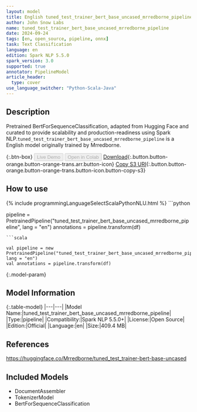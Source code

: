 ```yaml
---
layout: model
title: English tuned_test_trainer_bert_base_uncased_mrredborne_pipeline pipeline BertForSequenceClassification from Mrredborne
author: John Snow Labs
name: tuned_test_trainer_bert_base_uncased_mrredborne_pipeline
date: 2024-09-24
tags: [en, open_source, pipeline, onnx]
task: Text Classification
language: en
edition: Spark NLP 5.5.0
spark_version: 3.0
supported: true
annotator: PipelineModel
article_header:
  type: cover
use_language_switcher: "Python-Scala-Java"
---
```


## Description

Pretrained BertForSequenceClassification, adapted from Hugging Face and curated to provide scalability and production-readiness using Spark NLP.`tuned_test_trainer_bert_base_uncased_mrredborne_pipeline` is a English model originally trained by Mrredborne.

{:.btn-box}
<button class="button button-orange" disabled>Live Demo</button>
<button class="button button-orange" disabled>Open in Colab</button>
[Download](https://s3.amazonaws.com/auxdata.johnsnowlabs.com/public/models/tuned_test_trainer_bert_base_uncased_mrredborne_pipeline_en_5.5.0_3.0_1727213484226.zip){:.button.button-orange.button-orange-trans.arr.button-icon}
[Copy S3 URI](s3://auxdata.johnsnowlabs.com/public/models/tuned_test_trainer_bert_base_uncased_mrredborne_pipeline_en_5.5.0_3.0_1727213484226.zip){:.button.button-orange.button-orange-trans.button-icon.button-copy-s3}

## How to use



<div class="tabs-box" markdown="1">
{% include programmingLanguageSelectScalaPythonNLU.html %}
```python

pipeline = PretrainedPipeline("tuned_test_trainer_bert_base_uncased_mrredborne_pipeline", lang = "en")
annotations =  pipeline.transform(df)   

```
```scala

val pipeline = new PretrainedPipeline("tuned_test_trainer_bert_base_uncased_mrredborne_pipeline", lang = "en")
val annotations = pipeline.transform(df)

```
</div>

{:.model-param}
## Model Information

{:.table-model}
|---|---|
|Model Name:|tuned_test_trainer_bert_base_uncased_mrredborne_pipeline|
|Type:|pipeline|
|Compatibility:|Spark NLP 5.5.0+|
|License:|Open Source|
|Edition:|Official|
|Language:|en|
|Size:|409.4 MB|

## References

https://huggingface.co/Mrredborne/tuned_test_trainer-bert-base-uncased

## Included Models

- DocumentAssembler
- TokenizerModel
- BertForSequenceClassification
